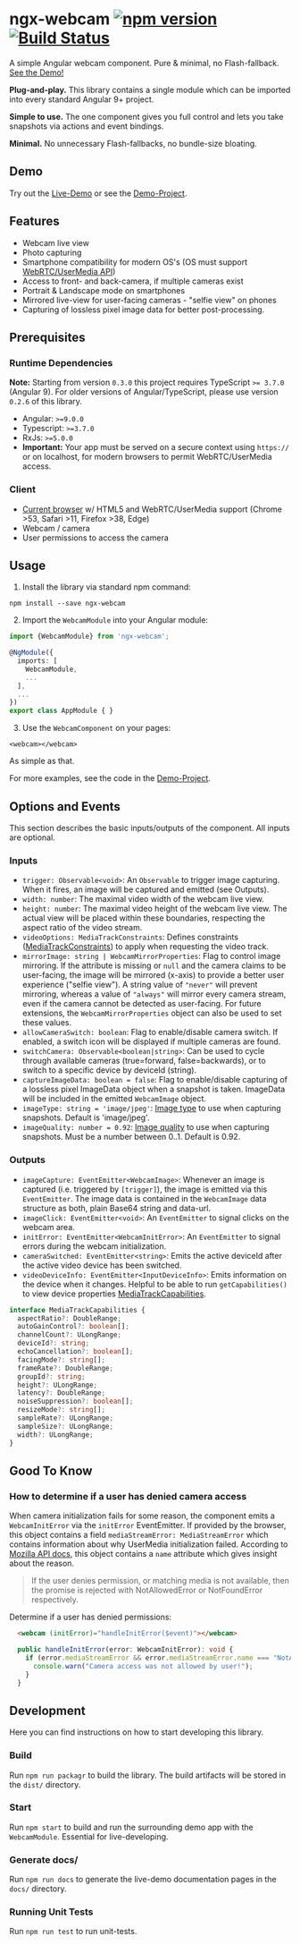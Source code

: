 # ngx-webcam [![npm version](https://badge.fury.io/js/ngx-webcam.svg)](https://badge.fury.io/js/ngx-webcam) [![Build Status](https://travis-ci.org/basst314/ngx-webcam.svg?branch=master)](https://travis-ci.org/basst314/ngx-webcam)

A simple Angular webcam component. Pure &amp; minimal, no Flash-fallback. <a href="https://basst314.github.io/ngx-webcam/?" target="_blank">See the Demo!</a>

**Plug-and-play.** This library contains a single module which can be imported into every standard Angular 9+ project.

**Simple to use.** The one component gives you full control and lets you take snapshots via actions and event bindings.

**Minimal.** No unnecessary Flash-fallbacks, no bundle-size bloating.

## Demo
Try out the <a href="https://basst314.github.io/ngx-webcam/?" target="_blank">Live-Demo</a> or see the <a href="https://github.com/basst314/ngx-webcam-demo" target="_blank">Demo-Project</a>.

## Features
* Webcam live view
* Photo capturing
* Smartphone compatibility for modern OS's (OS must support [WebRTC/UserMedia API](https://developer.mozilla.org/en-US/docs/Web/API/MediaDevices))
* Access to front- and back-camera, if multiple cameras exist
* Portrait & Landscape mode on smartphones
* Mirrored live-view for user-facing cameras - "selfie view" on phones
* Capturing of lossless pixel image data for better post-processing.


## Prerequisites

### Runtime Dependencies
**Note:** Starting from version `0.3.0` this project requires TypeScript `>= 3.7.0` (Angular 9). For older versions of Angular/TypeScript, please use version `0.2.6` of this library.
* Angular: `>=9.0.0`
* Typescript: `>=3.7.0`
* RxJs: `>=5.0.0`
* **Important:** Your app must be served on a secure context using `https://` or on localhost, for modern browsers to permit WebRTC/UserMedia access.

### Client
* [Current browser](https://developer.mozilla.org/en-US/docs/Web/API/MediaDevices/getUserMedia#Browser_compatibility) w/ HTML5 and WebRTC/UserMedia support (Chrome >53, Safari >11, Firefox >38, Edge)
* Webcam / camera
* User permissions to access the camera

## Usage
1) Install the library via standard npm command:

`npm install --save ngx-webcam`

2) Import the `WebcamModule` into your Angular module:

```typescript
import {WebcamModule} from 'ngx-webcam';

@NgModule({
  imports: [
    WebcamModule,
    ...
  ],
  ...
})
export class AppModule { }
```

3) Use the `WebcamComponent` on your pages:

`<webcam></webcam>`

As simple as that.

For more examples, see the code in the <a href="https://github.com/basst314/ngx-webcam-demo" target="_blank">Demo-Project</a>.

## Options and Events
This section describes the basic inputs/outputs of the component. All inputs are optional.
### Inputs
* `trigger: Observable<void>`: An `Observable` to trigger image capturing. When it fires, an image will be captured and emitted (see Outputs).
* `width: number`: The maximal video width of the webcam live view.
* `height: number`: The maximal video height of the webcam live view. The actual view will be placed within these boundaries, respecting the aspect ratio of the video stream.
* `videoOptions: MediaTrackConstraints`: Defines constraints ([MediaTrackConstraints](https://developer.mozilla.org/en-US/docs/Web/API/MediaTrackConstraints)) to apply when requesting the video track.
* `mirrorImage: string | WebcamMirrorProperties`: Flag to control image mirroring. If the attribute is missing or `null` and the camera claims to be user-facing, the image will be mirrored (x-axis) to provide a better user experience ("selfie view"). A string value of `"never"` will prevent mirroring, whereas a value of `"always"` will mirror every camera stream, even if the camera cannot be detected as user-facing. For future extensions, the `WebcamMirrorProperties` object can also be used to set these values.
* `allowCameraSwitch: boolean`: Flag to enable/disable camera switch. If enabled, a switch icon will be displayed if multiple cameras are found.
* `switchCamera: Observable<boolean|string>`: Can be used to cycle through available cameras (true=forward, false=backwards), or to switch to a specific device by deviceId (string).
* `captureImageData: boolean = false`: Flag to enable/disable capturing of a lossless pixel ImageData object when a snapshot is taken. ImageData will be included in the emitted `WebcamImage` object.
* `imageType: string = 'image/jpeg'`: [Image type](https://developer.mozilla.org/en-US/docs/Web/API/HTMLCanvasElement/toDataURL) to use when capturing snapshots. Default is 'image/jpeg'.
* `imageQuality: number = 0.92`: [Image quality](https://developer.mozilla.org/en-US/docs/Web/API/HTMLCanvasElement/toDataURL) to use when capturing snapshots. Must be a number between 0..1. Default is 0.92.

### Outputs
* `imageCapture: EventEmitter<WebcamImage>`: Whenever an image is captured (i.e. triggered by `[trigger]`), the image is emitted via this `EventEmitter`. The image data is contained in the `WebcamImage` data structure as both, plain Base64 string and data-url.
* `imageClick: EventEmitter<void>`: An `EventEmitter` to signal clicks on the webcam area.
* `initError: EventEmitter<WebcamInitError>`: An `EventEmitter` to signal errors during the webcam initialization.
* `cameraSwitched: EventEmitter<string>`: Emits the active deviceId after the active video device has been switched.
* `videoDeviceInfo: EventEmitter<InputDeviceInfo>`: Emits information on the device when it changes. Helpful to be able to run `getCapabilities()` to view device properties [MediaTrackCapabilities](https://developer.mozilla.org/en-US/docs/Web/API/MediaStreamTrack/getCapabilities).

``` typescript
interface MediaTrackCapabilities {
  aspectRatio?: DoubleRange;
  autoGainControl?: boolean[];
  channelCount?: ULongRange;
  deviceId?: string;
  echoCancellation?: boolean[];
  facingMode?: string[];
  frameRate?: DoubleRange;
  groupId?: string;
  height?: ULongRange;
  latency?: DoubleRange;
  noiseSuppression?: boolean[];
  resizeMode?: string[];
  sampleRate?: ULongRange;
  sampleSize?: ULongRange;
  width?: ULongRange;
}
```

## Good To Know

### How to determine if a user has denied camera access

When camera initialization fails for some reason, the component emits a `WebcamInitError` via the `initError` EventEmitter. If provided by the browser, this object contains a field `mediaStreamError: MediaStreamError` which contains information about why UserMedia initialization failed. According to [Mozilla API docs](https://developer.mozilla.org/en-US/docs/Web/API/MediaDevices/getUserMedia), this object contains a `name` attribute which gives insight about the reason.

> If the user denies permission, or matching media is not available, then the promise is rejected with NotAllowedError or NotFoundError respectively.

Determine if a user has denied permissions:

``` html
  <webcam (initError)="handleInitError($event)"></webcam>
```

``` typescript
  public handleInitError(error: WebcamInitError): void {
    if (error.mediaStreamError && error.mediaStreamError.name === "NotAllowedError") {
      console.warn("Camera access was not allowed by user!");
    }
  }
```

## Development
Here you can find instructions on how to start developing this library.

### Build
Run `npm run packagr` to build the library. The build artifacts will be stored in the `dist/` directory.

### Start
Run `npm start` to build and run the surrounding demo app with the `WebcamModule`. Essential for live-developing.

### Generate docs/
Run `npm run docs` to generate the live-demo documentation pages in the `docs/` directory.

### Running Unit Tests
Run `npm run test` to run unit-tests.
